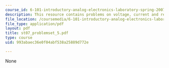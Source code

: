 ```yaml
---
course_id: 6-101-introductory-analog-electronics-laboratory-spring-2007
description: This resource contains problems on voltage, current and resisitance.
file_location: /coursemedia/6-101-introductory-analog-electronics-laboratory-spring-2007/993abaec36e0f04abf538a25889d772e_st07_problemset_5.pdf
file_type: application/pdf
layout: pdf
title: st07_problemset_5.pdf
type: course
uid: 993abaec36e0f04abf538a25889d772e

---
```

None